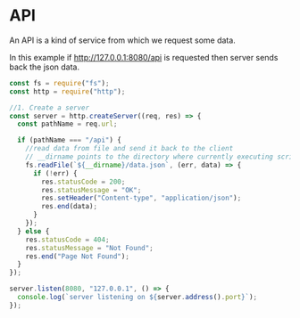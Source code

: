 # API

An API is a kind of service from which we request some data.

In this example if http://127.0.0.1:8080/api is requested then server sends back the json data.

```js
const fs = require("fs");
const http = require("http");

//1. Create a server
const server = http.createServer((req, res) => {
  const pathName = req.url;

  if (pathName === "/api") {
    //read data from file and send it back to the client
    // __dirname points to the directory where currently executing script is located.
    fs.readFile(`${__dirname}/data.json`, (err, data) => {
      if (!err) {
        res.statusCode = 200;
        res.statusMessage = "OK";
        res.setHeader("Content-type", "application/json");
        res.end(data);
      }
    });
  } else {
    res.statusCode = 404;
    res.statusMessage = "Not Found";
    res.end("Page Not Found");
  }
});

server.listen(8080, "127.0.0.1", () => {
  console.log(`server listening on ${server.address().port}`);
});
```
